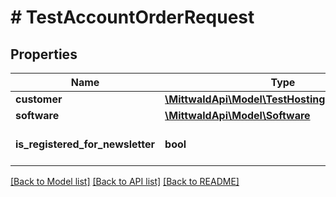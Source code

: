 # # TestAccountOrderRequest

## Properties

Name | Type | Description | Notes
------------ | ------------- | ------------- | -------------
**customer** | [**\MittwaldApi\Model\TestHostingOrderCustomer**](TestHostingOrderCustomer.md) |  |
**software** | [**\MittwaldApi\Model\Software**](Software.md) |  | [optional]
**is_registered_for_newsletter** | **bool** |  | [optional] [default to false]

[[Back to Model list]](../../README.md#models) [[Back to API list]](../../README.md#endpoints) [[Back to README]](../../README.md)
